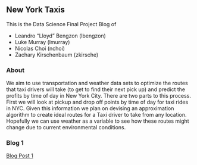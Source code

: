 ## New York Taxis

This is the Data Science Final Project Blog of
- Leandro “Lloyd” Bengzon (lbengzon)
- Luke Murray (lmurray)
- Nicolas Choi (nchoi)
- Zachary Kirschenbaum (zkirsche)

### About

We aim to use transportation and weather data sets to optimize the routes that taxi drivers will take (to get to find their next pick up) and predict the profits by time of day in New York City. There are two parts to this process. First we will look at pickup and drop off points by time of day for taxi rides in NYC. Given this information we plan on devising an approximation algorithm to create ideal routes for a Taxi driver to take from any location. Hopefully we can use weather as a variable to see how these routes might change due to current environmental conditions.

### Blog 1
[Blog Post 1](https://nchoi.github.io/NewYorkTaxis/blogpost1.html)



